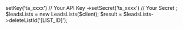 <?php

use Tomba\Client;
use Tomba\Services\LeadsLists;

$client = new Client();

$client
    ->setKey('ta_xxxx') // Your API Key
    ->setSecret('ts_xxxx') // Your Secret
;

$leadsLists = new LeadsLists($client);

$result = $leadsLists->deleteListId('[LIST_ID]');